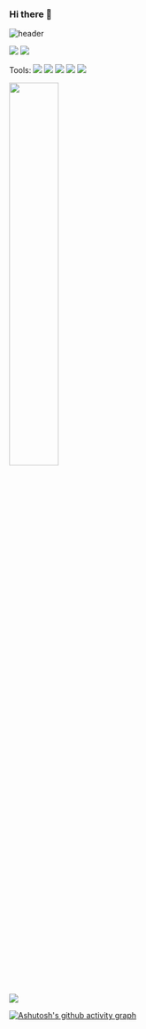 ### Hi there 👋

<!--
**JeongSeongwook0123/JeongSeongwook0123** is a ✨ _special_ ✨ repository because its `README.md` (this file) appears on your GitHub profile.

Here are some ideas to get you started:

- 🔭 I’m currently working on ...
- 🌱 I’m currently learning ...
- 👯 I’m looking to collaborate on ...
- 🤔 I’m looking for help with ...
- 💬 Ask me about ...
- 📫 How to reach me: ...
- 😄 Pronouns: ...
- ⚡ Fun fact: ...
-->
 ![header](https://capsule-render.vercel.app/api?type=Waving&text=1995.01.23&fontColor=ffffff&color=4a66f4)
 
 <body>
  
  </body>
<img src="https://img.shields.io/badge/Kotlin-707070?style=flat-square&logo=Kotlin&logoColor=white"/>
<img src="https://img.shields.io/badge/Android-707070?style=flat-square&logo=Android&logoColor=white"/>

Tools: 
 <img src="https://img.shields.io/badge/AndroidStudio-707070?style=flat-square&logo=AndroidStudio&logoColor=white"/>  <!--안드로이드 스튜디오-->
 <img src="https://img.shields.io/badge/Figma-707070?style=flat-square&logo=figma&logoColor=white"/>                  <!--피그마-->
 <img src="https://img.shields.io/badge/Notion-707070?style=flat-square&logo=notion&logoColor=white"/>                <!--노션-->
 <img src="https://img.shields.io/badge/Firebase-707070?style=flat-square&logo=Firebase&logoColor=white"/>            <!--파이어베이스-->
 <img src="https://img.shields.io/badge/Slack-707070?style=flat-square&logo=Slack&logoColor=white"/>                   <!--슬랙-->
 
<a href="JeongSeongwook0123">
  <img src="https://github-readme-stats.vercel.app/api?username=JeongSeongwook0123&theme=tokyonight&show_icons=true" width="42%" />
</a>
<br>
<a href="JeongSeongwook0123">
  <img src="https://github-readme-stats.vercel.app/api/top-langs/?username=JeongSeongwook0123&exclude_repo=JeongSeongwook0123.github.io&layout=compact&theme=tokyonight" />
</a>

[![Ashutosh's github activity graph](https://github-readme-activity-graph.vercel.app/graph?username=JeongSeongwook0123&theme=dracula&line=ffffff)](https://github.com/ashutosh00710/github-readme-activity-graph)


<!-- ![Anurag's GitHub stats](https://github-readme-stats.vercel.app/api?username=JeongSeongwook0123&show_icons=true&theme=radical) -->

